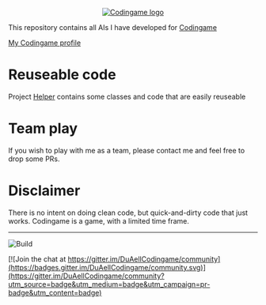[<p align=center width="100%"><img src="https://upload.wikimedia.org/wikipedia/fr/thumb/1/14/CodinGame_Logo.svg/320px-CodinGame_Logo.svg.png" alt="Codingame logo" /></p>](https://www.codingame.com/)

This repository contains all AIs I have developed for [Codingame](https://www.codingame.com/)

[My Codingame profile](https://www.codingame.com/profile/f378e04f775907136d53cfd4fecd31e6138732)

# Reuseable code
Project [Helper](https://github.com/DuAell/Codingame/tree/main/Helper) contains some classes and code that are easily reuseable

# Team play
If you wish to play with me as a team, please contact me and feel free to drop some PRs.

# Disclaimer
There is no intent on doing clean code, but quick-and-dirty code that just works. Codingame is a game, with a limited time frame.

---

![Build](https://github.com/DuAell/Codingame/actions/workflows/dotnet.yml/badge.svg)

[![Join the chat at https://gitter.im/DuAellCodingame/community](https://badges.gitter.im/DuAellCodingame/community.svg)](https://gitter.im/DuAellCodingame/community?utm_source=badge&utm_medium=badge&utm_campaign=pr-badge&utm_content=badge)
